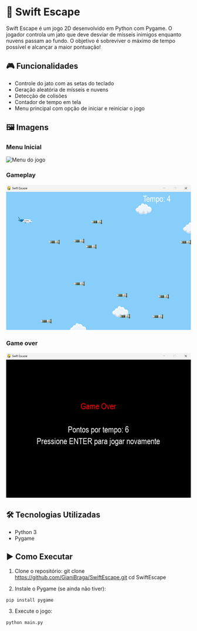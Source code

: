 # 🚀 Swift Escape

Swift Escape é um jogo 2D desenvolvido em Python com Pygame. O jogador controla um jato que deve desviar de mísseis inimigos enquanto nuvens passam ao fundo. O objetivo é sobreviver o máximo de tempo possível e alcançar a maior pontuação!

## 🎮 Funcionalidades

- Controle do jato com as setas do teclado
- Geração aleatória de mísseis e nuvens
- Detecção de colisões
- Contador de tempo em tela
- Menu principal com opção de iniciar e reiniciar o jogo

## 🖼️ Imagens 

### Menu Inicial
![Menu do jogo](images/menu.png)

### Gameplay
![Jogo em ação](images/gameplay.png)

### Game over
![Game Over](images/game_over.png)

## 🛠️ Tecnologias Utilizadas

- Python 3
- Pygame

## ▶️ Como Executar

1. Clone o repositório:
git clone https://github.com/GianiBraga/SwiftEscape.git
cd SwiftEscape

2. Instale o Pygame (se ainda não tiver):

```
pip install pygame
```

3. Execute o jogo:

```
python main.py
```
